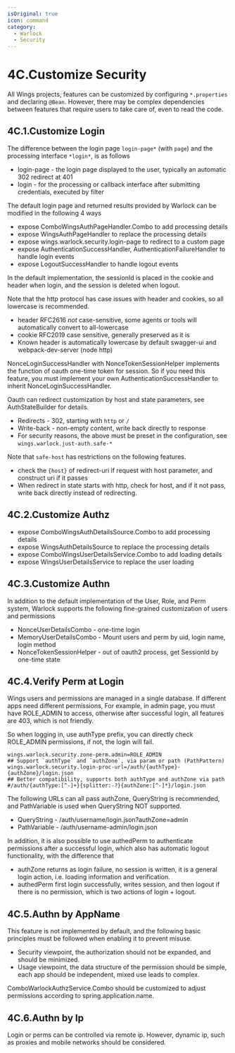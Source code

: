 ```yaml
---
isOriginal: true
icon: command
category:
  - Warlock
  - Security
---
```


# 4C.Customize Security

All Wings projects, features can be customized by configuring `*.properties` and declaring `@Bean`.
However, there may be complex dependencies between features that require users to take care of, even to read the code.

## 4C.1.Customize Login

The difference between the login page `login-page*` (with `page`) and the processing interface `*login*`, is as follows

* login-page - the login page displayed to the user, typically an automatic 302 redirect at 401
* login - for the processing or callback interface after submitting credentials, executed by filter

The default login page and returned results provided by Warlock can be modified in the following 4 ways

* expose ComboWingsAuthPageHandler.Combo to add processing details
* expose WingsAuthPageHandler to replace the processing details
* expose wings.warlock.security.login-page to redirect to a custom page
* expose AuthenticationSuccessHandler, AuthenticationFailureHandler to handle login events
* expose LogoutSuccessHandler to handle logout events

In the default implementation, the sessionId is placed in the cookie and header when login,
and the session is deleted when logout.

Note that the http protocol has case issues with header and cookies, so all lowercase is recommended.

* header RFC2616 *not* case-sensitive, some agents or tools will automatically convert to all-lowercase
* cookie RFC2019 case sensitive, generally preserved as it is
* Known header is automatically lowercase by default swagger-ui and webpack-dev-server (node http)

NonceLoginSuccessHandler with NonceTokenSessionHelper implements the function of oauth one-time token for session.
So if you need this feature, you must implement your own AuthenticationSuccessHandler to inherit NonceLoginSuccessHandler.

Oauth can redirect customization by host and state parameters, see AuthStateBuilder for details.

* Redirects - 302, starting with `http` or `/`
* Write-back - non-empty content, write back directly to response
* For security reasons, the above must be preset in the configuration, see `wings.warlock.just-auth.safe-*`

Note that `safe-host` has restrictions on the following features.

* check the `{host}` of redirect-uri if request with host parameter, and construct uri if it passes
* When redirect in state starts with http, check for host, and if it not pass, write back directly instead of redirecting.

## 4C.2.Customize Authz

* expose ComboWingsAuthDetailsSource.Combo to add processing details
* expose WingsAuthDetailsSource to replace the processing details
* expose ComboWingsUserDetailsService.Combo to add loading details
* expose WingsUserDetailsService to replace the user loading

## 4C.3.Customize Authn

In addition to the default implementation of the User, Role, and Perm system,
Warlock supports the following fine-grained customization of users and permissions

* NonceUserDetailsCombo - one-time login
* MemoryUserDetailsCombo - Mount users and perm by uid, login name, login method
* NonceTokenSessionHelper - out of oauth2 process, get SessionId by one-time state

## 4C.4.Verify Perm at Login

Wings users and permissions are managed in a single database. If different apps need different permissions,
For example, in admin page, you must have ROLE_ADMIN to access, otherwise after successful login,
all features are 403, which is not friendly.

So when logging in, use authType prefix, you can directly check ROLE_ADMIN permissions, if not, the login will fail.

```properties
wings.warlock.security.zone-perm.admin=ROLE_ADMIN
## Support `authType` and `authZone`, via param or path (PathPattern)
wings.warlock.security.login-proc-url=/auth/{authType}-{authZone}/login.json
## Better compatibility, supports both authType and authZone via path
#/auth/{authType:[^-]+}{splitter:-?}{authZone:[^-]*}/login.json
```

The following URLs can all pass authZone, QueryString is recommended,
and PathVariable is used when QueryString NOT supported.

* QueryString - /auth/username/login.json?authZone=admin
* PathVariable - /auth/username-admin/login.json

In addition, it is also possible to use authedPerm to authenticate permissions after a successful login,
which also has automatic logout functionality, with the difference that

* authZone returns as login failure, no session is written, it is a general login action,
  i.e. loading information and verification.
* authedPerm first login successfully, writes session, and then logout if there is no permission,
  which is two actions of login + logout.

## 4C.5.Authn by AppName

This feature is not implemented by default, and the following basic principles must be
followed when enabling it to prevent misuse.

* Security viewpoint, the authorization should not be expanded, and should be minimized.
* Usage viewpoint, the data structure of the permission should be simple,
  each app should be independent, mixed use leads to complex.

ComboWarlockAuthzService.Combo should be customized to adjust permissions according to spring.application.name.

## 4C.6.Authn by Ip

Login or perms can be controlled via remote ip. However, dynamic ip,
such as proxies and mobile networks should be considered.
